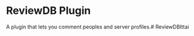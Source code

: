 # ReviewDB Plugin

A plugin that lets you comment peoples and server profiles.#   R e v i e w D B I t t a i  
 